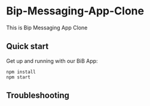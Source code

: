 # Bip-Messaging-App-Clone

This is Bip Messaging App Clone


## Quick start

Get up and running with our BiB App:

```
npm install
npm start
```

## Troubleshooting

